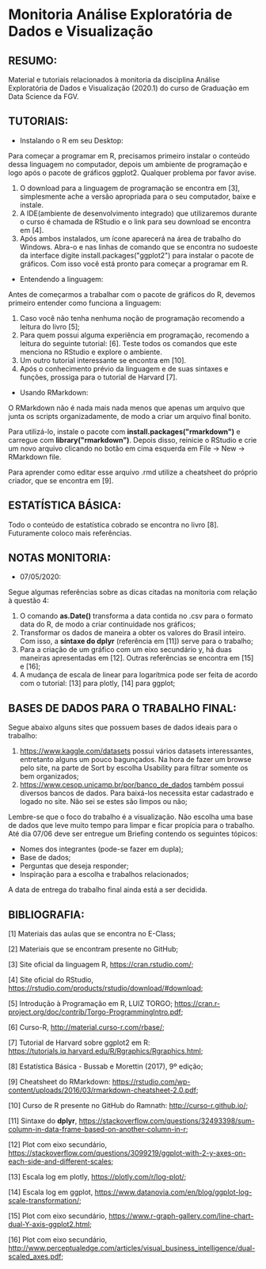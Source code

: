 # Monitoria Análise Exploratória de Dados e Visualização

## RESUMO:

Material e tutoriais relacionados à monitoria da disciplina Análise Exploratória de Dados e Visualização (2020.1) do curso de Graduação em Data Science da FGV.

## TUTORIAIS:

- Instalando o R em seu Desktop:

Para começar a programar em R, precisamos primeiro instalar o conteúdo dessa linguagem no computador, depois um ambiente de programação e logo após o pacote de gráficos ggplot2. Qualquer problema por favor avise.

1. O download para a linguagem de programação se encontra em [3], simplesmente ache a versão apropriada para o seu computador, baixe e instale.
2. A IDE(ambiente de desenvolvimento integrado) que utilizaremos durante o curso é chamada de RStudio e o link para seu download se encontra em [4].
3. Após ambos instalados, um ícone aparecerá na área de trabalho do Windows. Abra-o e nas linhas de comando que se encontra no sudoeste da interface digite install.packages("ggplot2") para instalar o pacote de gráficos. Com isso você está pronto para começar a programar em R.

- Entendendo a linguagem:

Antes de começarmos a trabalhar com o pacote de gráficos do R, devemos primeiro entender como funciona a linguagem:

1. Caso você não tenha nenhuma noção de programação recomendo a leitura do livro [5];
2. Para quem possui alguma experiência em programação, recomendo a leitura do seguinte tutorial: [6]. Teste todos os comandos que este menciona no RStudio e explore o ambiente. 
3. Um outro tutorial interessante se encontra em [10].
4. Após o conhecimento prévio da linguagem e de suas sintaxes e funções, prossiga para o tutorial de Harvard [7].

- Usando RMarkdown:

O RMarkdown não é nada mais nada menos que apenas um arquivo que junta os scripts organizadamente, de modo a criar um arquivo final bonito. 

Para utilizá-lo, instale o pacote com **install.packages("rmarkdown")** e carregue com **library("rmarkdown")**. Depois disso, reinicie o RStudio e crie um novo arquivo clicando no botão em cima esquerda em File -> New -> RMarkdown file.

Para aprender como editar esse arquivo .rmd utilize a cheatsheet do próprio criador, que se encontra em [9].

## ESTATÍSTICA BÁSICA:

Todo o conteúdo de estatística cobrado se encontra no livro [8]. Futuramente coloco mais referências.

## NOTAS MONITORIA:

- 07/05/2020:

Segue algumas referências sobre as dicas citadas na monitoria com relação à questão 4:

1. O comando **as.Date()** transforma a data contida no .csv para o formato data do R, de modo a criar continuidade nos gráficos;
2. Transformar os dados de maneira a obter os valores do Brasil inteiro. Com isso, a **síntaxe do dplyr** (referência em [11]) serve para o trabalho;
3. Para a criação de um gráfico com um eixo secundário y, há duas maneiras apresentadas em [12]. Outras referências se encontra em [15] e [16];
4. A mudança de escala de linear para logarítmica pode ser feita de acordo com o tutorial: [13] para plotly, [14] para ggplot;

## BASES DE DADOS PARA O TRABALHO FINAL:

Segue abaixo alguns sites que possuem bases de dados ideais para o trabalho:

1. https://www.kaggle.com/datasets possui vários datasets interessantes, entretanto alguns um pouco bagunçados. Na hora de fazer um browse pelo site, na parte de Sort by escolha Usability para filtrar somente os bem organizados;
2. https://www.cesop.unicamp.br/por/banco_de_dados também possui diversos bancos de dados. Para baixá-los necessita estar cadastrado e logado no site. Não sei se estes são limpos ou não;

Lembre-se que o foco do trabalho é a visualização. Não escolha uma base de dados que leve muito tempo para limpar e ficar propícia para o trabalho. Até dia 07/06 deve ser entregue um Briefing contendo os seguintes tópicos:

- Nomes dos integrantes (pode-se fazer em dupla);
- Base de dados;
- Perguntas que deseja responder;
- Inspiração para a escolha e trabalhos relacionados;

A data de entrega do trabalho final ainda está a ser decidida.

## BIBLIOGRAFIA:

[1] Materiais das aulas que se encontra no E-Class; 

[2] Materiais que se encontram presente no GitHub;

[3] Site oficial da linguagem R, https://cran.rstudio.com/;

[4] Site oficial do RStudio, https://rstudio.com/products/rstudio/download/#download;

[5] Introdução à Programação em R, LUIZ TORGO; https://cran.r-project.org/doc/contrib/Torgo-ProgrammingIntro.pdf;

[6] Curso-R, http://material.curso-r.com/rbase/;

[7] Tutorial de Harvard sobre ggplot2 em R: https://tutorials.iq.harvard.edu/R/Rgraphics/Rgraphics.html;

[8] Estatística Básica - Bussab e Morettin (2017), 9º edição;

[9] Cheatsheet do RMarkdown: https://rstudio.com/wp-content/uploads/2016/03/rmarkdown-cheatsheet-2.0.pdf;

[10] Curso de R presente no GitHub do Ramnath: http://curso-r.github.io/;

[11] Sintaxe do **dplyr**, https://stackoverflow.com/questions/32493398/sum-column-in-data-frame-based-on-another-column-in-r;

[12] Plot com eixo secundário, https://stackoverflow.com/questions/3099219/ggplot-with-2-y-axes-on-each-side-and-different-scales;

[13] Escala log em plotly, https://plotly.com/r/log-plot/;

[14] Escala log em ggplot, https://www.datanovia.com/en/blog/ggplot-log-scale-transformation/;

[15] Plot com eixo secundário, https://www.r-graph-gallery.com/line-chart-dual-Y-axis-ggplot2.html; 

[16] Plot com eixo secundário, http://www.perceptualedge.com/articles/visual_business_intelligence/dual-scaled_axes.pdf;
